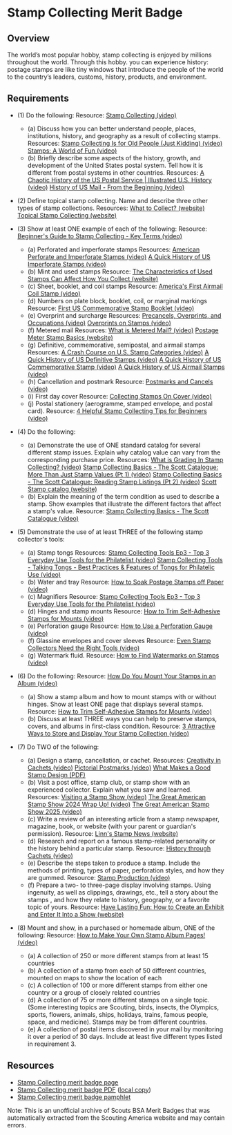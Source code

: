 

# Stamp Collecting Merit Badge


## Overview



The world’s most popular hobby, stamp collecting is enjoyed by millions throughout the world. Through this hobby. you can experience history: postage stamps are like tiny windows that introduce the people of the world to the country’s leaders, customs, history, products, and environment.

## Requirements

* (1) Do the following: Resource:  [Stamp Collecting (video)](https://youtu.be/Bu6vw5qlO3M?si=2ly00w2ou8AHx4LO)
    * (a) Discuss how you can better understand people, places, institutions, history, and geography as a result of collecting stamps. Resources: [Stamp Collecting Is for Old People (Just Kidding) (video)](https://youtu.be/mp07V-_-lc0?si=qw61WgakvzvCy7sz) [Stamps: A World of Fun (video)](https://youtu.be/FRMsUTbLK4U?si=vFyVadEM1Zd9Ww75)
    * (b) Briefly describe some aspects of the history, growth, and development of the United States postal system. Tell how it is different from postal systems in other countries. Resources: [A Chaotic History of the US Postal Service | Illustrated U.S. History (video)](https://youtu.be/aZ9j5t25CaU?si=b2xn0FgNumDoiiNU) [History of US Mail - From the Beginning (video)](https://youtu.be/U8ioOqupzmo?si=UlX_1ztm7NDn3yyL)


* (2) Define topical stamp collecting.  Name and describe three other types of stamp collections. Resources:  [What to Collect? (website)](https://stamps.org/learn/getting-started/what-to-collect)  [Topical Stamp Collecting (website)](https://www.linns.com/content/collector-resources/collecting-basics/topical-stamp-collecting )
* (3) Show at least ONE example of each of the following: Resource:  [Beginner's Guide to Stamp Collecting - Key Terms (video)](https://youtu.be/Z4iqhT2yfN8?si=FuJGCx8crtaeEDeW)
    * (a) Perforated and imperforate stamps Resources: [American Perforate and Imperforate Stamps (video)](https://youtu.be/H1xxRY_ysR8?si=sLQR28tpc50LtyTS) [A Quick History of US Imperforate Stamps (video)](https://youtu.be/FFr1VyNHG6g?si=X1ERB1Hg0TjshndA)
    * (b) Mint and used stamps Resource: [The Characteristics of Used Stamps Can Affect How You Collect (website)](https://www.linns.com/news/postal-updates-page/stamp-collecting-basics/2014/july/the-characteristics-of-used-stamps-can-affect-how-you-collect.html)
    * (c) Sheet, booklet, and coil stamps Resource: [America's First Airmail Coil Stamp (video)](https://youtu.be/W-ZrlWDJM_s?si=BL_EPOHtnbxHbzEl)
    * (d) Numbers on plate block, booklet, coil, or marginal markings Resource: [First US Commemorative Stamp Booklet (video)](https://youtu.be/q16VF0GoEeM?si=Aqq-jz_Mw_EqLBt2)
    * (e) Overprint and surcharge Resources: [Precancels, Overprints, and Occupations (video)](https://youtube.com/shorts/_aGpp0N9XaM?si=AQmz7Hwg5H9wwxka) [Overprints on Stamps (video)](https://youtube.com/shorts/nKd9o-eGp20?si=h_FRvsJTYIFug4RO)
    * (f) Metered mail Resources: [What is Metered Mail? (video)](https://youtu.be/epE2ugDNbGE) [Postage Meter Stamp Basics (website)](https://www.meterstampsociety.com/basics/)
    * (g) Definitive, commemorative, semipostal, and airmail stamps Resources: [A Crash Course on U.S. Stamp Categories (video)](https://youtu.be/qVZm1aZlcHI?si=dPrhFCKwEd8dRCrl) [A Quick History of US Definitive Stamps (video)](https://youtu.be/_4Gu-yHkFuw?si=B-7AJXgbNPMkuSYr) [A Quick History of US Commemorative Stamp (video)](https://youtu.be/Djn6erAUtfM?si=wyNHfk67Z09ktc8Z) [A Quick History of US Airmail Stamps (video)](https://youtu.be/yrc5yk1sbOU?si=2wKly428qLgu8WK7)
    * (h) Cancellation and postmark Resource: [Postmarks and Cancels (video)](https://youtu.be/9i06SxrZ0tQ?si=l8SujsCw07O-5ymi)
    * (i) First day cover Resource: [Collecting Stamps On Cover (video)](https://youtu.be/7IHlZxJouGc?si=aC__tsUPMMKT9OOP)
    * (j) Postal stationery (aerogramme, stamped envelope, and postal card). Resource: [4 Helpful Stamp Collecting Tips for Beginners (video)](https://youtube.com/shorts/vdXeCjAFtng?si=4lDNQZtcCqOoyfgr)


* (4) Do the following:
    * (a) Demonstrate the use of ONE standard catalog for several different stamp issues. Explain why catalog value can vary from the corresponding purchase price. Resources: [What is Grading In Stamp Collecting? (video)](https://youtu.be/xlmqU1LOoAw?si=1uEac-awB-qJ8JjJ) [Stamp Collecting Basics - The Scott Catalogue: More Than Just Stamp Values (Pt 1) (video)](https://youtu.be/fjnm2Val5UQ?si=C_AUKlkD-vV9Nir3) [Stamp Collecting Basics - The Scott Catalogue: Reading Stamp Listings (Pt 2) (video)](https://youtu.be/_-m6ctmETJ8?si=6DamNPvgEw7dmThC) [Scott Stamp catalog (website)](https://www.amosadvantage.com/stamp-guides/understanding-the-scott-catalogue-listings?srsltid=AfmBOoqte-RSdjk3HCWRZaloAtUI6Paw1_kCOXQeFaMd4VOzwe-axbCh)
    * (b) Explain the meaning of the term condition as used to describe a stamp. Show examples that illustrate the different factors that affect a stamp's value. Resource: [Stamp Collecting Basics - The Scott Catalogue (video)](https://youtu.be/fjnm2Val5UQ?si=C_AUKlkD-vV9Nir3)


* (5) Demonstrate the use of at least THREE of the following stamp collector's tools:
    * (a) Stamp tongs Resources: [Stamp Collecting Tools Ep3 - Top 3 Everyday Use Tools for the Philatelist (video)](https://www.youtube.com/watch?v=d-Id1hb4F3I.) [Stamp Collecting Tools - Talking Tongs - Best Practices & Features of Tongs for Philatelic Use (video)](https://youtu.be/NWD7JyRKXj0?si=mACiqtjaYKMdNC5C)
    * (b) Water and tray Resource: [How to Soak Postage Stamps off Paper (video)](https://youtu.be/xbdFwdo7gW8?si=GiMrdGKX3twCE_rl)
    * (c) Magnifiers Resource: [Stamp Collecting Tools Ep3 - Top 3 Everyday Use Tools for the Philatelist (video)](https://www.youtube.com/watch?v=d-Id1hb4F3I.)
    * (d) Hinges and stamp mounts Resource: [How to Trim Self-Adhesive Stamps for Mounts (video)](https://youtu.be/_HT-sU7NHdI?si=X14V2fIh0yn2ndZd)
    * (e) Perforation gauge Resource: [How to Use a Perforation Gauge (video)](https://youtu.be/4hsQRQnEKqw?si=KuygYUWGMtP_szqj)
    * (f) Glassine envelopes and cover sleeves Resource: [Even Stamp Collectors Need the Right Tools (video)](https://www.linns.com/insights/even-stamp-collectors-need-the-right-tools-.html)
    * (g) Watermark fluid. Resource: [How to Find Watermarks on Stamps (video)](https://youtu.be/Ury0mawE7m4?si=ctCOkAPh6V_GB22X)


* (6) Do the following: Resource:  [How Do You Mount Your Stamps in an Album (video)](https://www.youtube.com/watch?v=WvQGoi62i9U)
    * (a) Show a stamp album and how to mount stamps with or without hinges. Show at least ONE page that displays several stamps. Resource: [How to Trim Self-Adhesive Stamps for Mounts (video)](https://youtu.be/_HT-sU7NHdI?si=X14V2fIh0yn2ndZd)
    * (b) Discuss at least THREE ways you can help to preserve stamps, covers, and albums in first-class condition. Resource: [3 Attractive Ways to Store and Display Your Stamp Collection (video)](https://youtu.be/i6sIwSc3jYs?si=UdDB47GrWSNvSdqa)


* (7) Do TWO of the following:
    * (a) Design a stamp, cancellation, or cachet. Resources: [Creativity in Cachets (video)](https://youtu.be/sz84x5n22wY?si=GpQuXf6hM3BWDrC8) [Pictorial Postmarks (video)](https://youtu.be/GW5b6RJpLCg?si=QmKSTvjWRPRmJncK) [What Makes a Good Stamp Design (PDF)](https://fws.gov/sites/default/files/documents/duck-stamp-what-makes-a-good-stamp-design.pdf)
    * (b) Visit a post office, stamp club, or stamp show with an experienced collector. Explain what you saw and learned. Resources: [Visiting a Stamp Show (video)](https://youtu.be/5bImEro1G30?si=nz4q-uxDtxbHqgXZ) [The Great American Stamp Show 2024 Wrap Up! (video)](https://youtu.be/Gtpcz8eCdSU?si=qkd88rX16c3iYwPv) [The Great American Stamp Show 2025 (video)](https://youtu.be/867c5dwUzp0?si=F9Lz9rgw2RRY3Zv1)
    * (c) Write a review of an interesting article from a stamp newspaper, magazine, book, or website (with your parent or guardian's permission). Resource: [Linn's Stamp News (website)](https://www.linns.com/)
    * (d) Research and report on a famous stamp-related personality or the history behind a particular stamp. Resource: [History through Cachets (video)](https://youtu.be/v-9uGTbE49w?si=lfIIkUTytsVgA5DT)
    * (e) Describe the steps taken to produce a stamp. Include the methods of printing, types of paper, perforation styles, and how they are gummed. Resource: [Stamp Production (video)](https://youtu.be/G7iAscgzEp4?si=98JeDgk8avgA00Ih)
    * (f) Prepare a two- to three-page display involving stamps. Using ingenuity, as well as clippings, drawings, etc., tell a story about the stamps , and how they relate to history, geography, or a favorite topic of yours. Resource: [Have Lasting Fun: How to Create an Exhibit and Enter It Into a Show (website)](https://www.linns.com/insights/have-lasting-fun--how-to-create-an-exhibit-and-enter-it-into-a-s.html)


* (8) Mount and show, in a purchased or homemade album, ONE of the following: Resource:  [How to Make Your Own Stamp Album Pages!  (video)](https://youtu.be/5N18BN6HZ4I?si=9QwToD12oZ0KVS5S)
    * (a) A collection of 250 or more different stamps from at least 15 countries
    * (b) A collection of a stamp from each of 50 different countries, mounted on maps to show the location of each
    * (c) A collection of 100 or more different stamps from either one country or a group of closely related countries
    * (d) A collection of 75 or more different stamps on a single topic. (Some interesting topics are Scouting, birds, insects, the Olympics, sports, flowers, animals, ships, holidays, trains, famous people, space, and medicine). Stamps may be from different countries.
    * (e) A collection of postal items discovered in your mail by monitoring it over a period of 30 days. Include at least five different types listed in requirement 3.




## Resources

- [Stamp Collecting merit badge page](https://www.scouting.org/merit-badges/stamp-collecting/)
- [Stamp Collecting merit badge PDF](https://filestore.scouting.org/filestore/Merit_Badge_ReqandRes/Pamphlets/Stamp%20Collecting_2024.pdf) ([local copy](files/stamp-collecting-merit-badge.pdf))
- [Stamp Collecting merit badge pamphlet](https://www.scoutshop.org/stamp-collecting-merit-badge-pamphlet-662439.html)

Note: This is an unofficial archive of Scouts BSA Merit Badges that was automatically extracted from the Scouting America website and may contain errors.